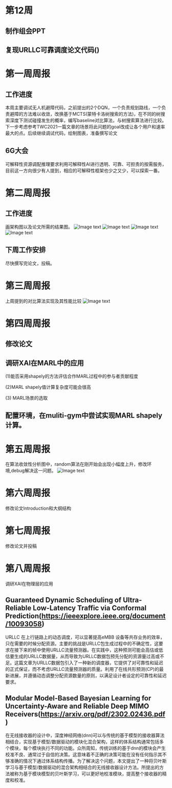 # 第12周
## 制作组会PPT
## 复现URLLC可靠调度论文代码()


















# 第一周周报


## 工作进度
本周主要调试无人机避障代码，之前提出的2个DQN，一个负责规划路线，一个负责避障的方法难以收敛，改换基于MCTS(蒙特卡洛树搜索的方法)，在不同的树搜索深度下测试碰撞发生的概率，编写baseline对比算法，与树搜索算法进行比较。下一步考虑参考TWC2021一篇文章的场景将此问题的goal改成让各个用户和速率最大的点。后续继续调试代码，绘制图表，准备撰写论文



## 6G大会
可解释性资源调配推理要求利用可解释性AI进行透明、可靠、可担责的按需服务，目前这一方向很少有人提到，相应的可解释性框架也少之又少，可以探索一番。
# 第二周周报


## 工作进度
画架构图以及论文所需的结果图。
![Image text](https://github.com/UNIC-Lab/Weekly-Report/raw/main/2023-Spring/Group-2/Yunhao-Quan/pic/figure1.jpg)
![Image text](https://github.com/UNIC-Lab/Weekly-Report/raw/main/2023-Spring/Group-2/Yunhao-Quan/pic/figure2.png)
![Image text](https://github.com/UNIC-Lab/Weekly-Report/raw/main/2023-Spring/Group-2/Yunhao-Quan/pic/figure3.png)
![Image text](https://github.com/UNIC-Lab/Weekly-Report/raw/main/2023-Spring/Group-2/Yunhao-Quan/pic/figure4.png)
## 下周工作安排
尽快撰写完论文，投稿。
# 第三周周报
上周提到的对比算法实现及其性能比较
![Image text](https://github.com/UNIC-Lab/Weekly-Report/raw/main/2023-Spring/Group-2/Yunhao-Quan/pic/figure3.svg)
# 第四周周报
## 修改论文
## 调研XAI在MARL中的应用
   (1)能否采用shapely的方法评估合作MARL过程中的参与者贡献程度
   
   (2)MARL shapely值计算复杂度可能会很高
   
   (3) MARL场景的选取
## 配置环境，在muliti-gym中尝试实现MARL shapely计算。
# 第五周周报
在算法收敛性分析图中，random算法在刚开始会出现小幅度上升，修改环境,debug解决这一问题。
![Image text](https://github.com/UNIC-Lab/Weekly-Report/raw/main/2023-Spring/Group-2/Yunhao-Quan/pic/fig3.svg)

# 第六周周报
修改论文Introduction和大纲结构
# 第七周周报
修改论文并投稿
 
# 第八周周报

调研XAI在物理层的应用
## Guaranteed Dynamic Scheduling of Ultra-Reliable Low-Latency Traffic via Conformal Prediction(https://ieeexplore.ieee.org/document/10093058)
URLLC 在上行链路上的动态调度，可以显著提高eMBB 设备等共存业务的效率，只在需要的时候分配资源。主要的挑战是URLLC包生成过程中的不确定性，这要求在接下来的帧中使用URLLC流量预测器。在实践中，这种预测可能会高估或低估要生成的URLLC数据量，从而导致为URLLC数据包预先分配的资源量过高或不足。这篇文章为URLLC数据包引入了一种新的调度器，它提供了对可靠性和延迟的正式保证，而不考虑URLLC流量预测器的质量。利用了在线共形预测(CP)的最新进展，并遵循动态调整分配资源数量的原则，以满足设计者设定的可靠性和延迟要求。
## Modular Model-Based Bayesian Learning for Uncertainty-Aware and Reliable Deep MIMO Receivers(https://arxiv.org/pdf/2302.02436.pdf)
在无线接收器的设计中，深度神经网络(dnn)可以与传统的基于模型的接收器算法相结合，实现基于模型/数据驱动的模块化混合架构，这样的体系结构通常包括多个模块，每个模块执行不同的功能。众所周知，传统训练的基于dnn的模块会产生校准不良、通常过于自信的决策。这意味着不正确的决策可能在没有任何指示其不够准确的情况下通过体系结构传播。为了解决这个问题，本文提出了一种将贝叶斯学习与基于模型/数据驱动的混合架构相结合的无线接收器设计方法。所提出的方法被称为基于模块模型的贝叶斯学习，可以更好地校准模块，提高整个接收器的精度和校准。
